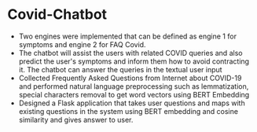 <h1>Covid-Chatbot</h1>

<p>
<ul>
<li>Two engines were implemented that can be defined as engine 1 for symptoms and engine 2 for FAQ Covid.
<li>The chatbot will assist the users with related COVID queries and also predict the user's symptoms and inform them how to avoid contracting it. The chatbot can answer the queries in the textual user input</li>
<li>Collected Frequently Asked Questions from Internet about COVID-19 and performed
natural language preprocessing such as lemmatization, special characters removal to get word vectors using BERT
Embedding</li>
<li>Designed a Flask application that takes user questions and maps with existing questions in the system
using BERT embedding and cosine similarity and gives answer to user.</li>

</ul>
</p>
